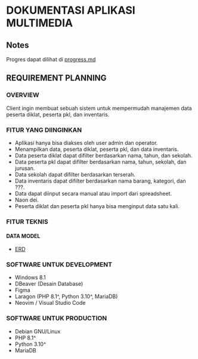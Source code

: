 # DOKUMENTASI APLIKASI MULTIMEDIA

## Notes

Progres dapat dilihat di [progress.md](/docs/progress.md)

## REQUIREMENT PLANNING

### OVERVIEW

Client ingin membuat sebuah sistem untuk mempermudah manajemen data peserta diklat, peserta pkl, dan inventaris.

### FITUR YANG DIINGINKAN

-   Aplikasi hanya bisa diakses oleh user admin dan operator.
-   Menampilkan data, peserta diklat, peserta pkl, dan data inventaris.
-   Data peserta diklat dapat difilter berdasarkan nama, tahun, dan sekolah.
-   Data peserta pkl dapat difilter berdasarkan nama, tahun, sekolah, dan jurusan.
-   Data sekolah dapat difilter berdasarkan terserah.
-   Data inventaris dapat difilter berdasarkan nama barang, kategori, dan ???.
-   Data dapat diinput secara manual atau import dari spreadsheet.
-   Naon dei.
-   Peserta diklat dan peserta pkl hanya bisa menginput data satu kali.

### FITUR TEKNIS

#### DATA MODEL

-   [ERD](/docs/ERD.png)

### SOFTWARE UNTUK DEVELOPMENT

-   Windows 8.1
-   DBeaver (Desain Database)
-   Figma
-   Laragon (PHP 8.1^, Python 3.10^, MariaDB)
-   Neovim / Visual Studio Code

### SOFTWARE UNTUK PRODUCTION

-   Debian GNU/Linux
-   PHP 8.1^
-   Python 3.10^
-   MariaDB

###
